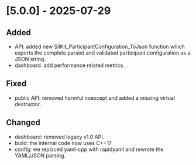 # [5.0.0] - 2025-07-29


## Added
* API: added new SilKit_ParticipantConfiguration_ToJson function which exports the complete parsed and validated participant configuration as a JSON string.
* dashboard: add performance related metrics.

## Fixed
* public API: removed harmful noexcept and added a missing virtual destructor.

## Changed
* dashboard: removed legacy v1.0 API.
* build: the internal code now uses C++17
* config: we replaced yaml-cpp with rapidyaml and rewrote the YAML/JSON parsing.
